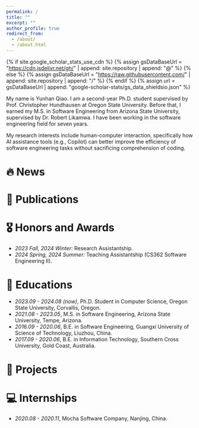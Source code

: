 ```yaml
---
permalink: /
title: ""
excerpt: ""
author_profile: true
redirect_from: 
  - /about/
  - /about.html
---
```


{% if site.google_scholar_stats_use_cdn %}
{% assign gsDataBaseUrl = "https://cdn.jsdelivr.net/gh/" | append: site.repository | append: "@" %}
{% else %}
{% assign gsDataBaseUrl = "https://raw.githubusercontent.com/" | append: site.repository | append: "/" %}
{% endif %}
{% assign url = gsDataBaseUrl | append: "google-scholar-stats/gs_data_shieldsio.json" %}

<span class='anchor' id='about-me'></span>

My name is Yunhan Qiao. I am a second-year Ph.D. student supervised by Prof. Christopher Hundhausen at Oregon State University. Before that, I earned my M.S. in Software Engineering from Arizona State University, supervised by Dr. Robert Likamwa. I have been working in the software engineering field for seven years.

My research interests include human-computer interaction, specifically how AI assistance tools (e.g., Copilot) can better improve the efficiency of software engineering tasks without sacrificing comprehension of coding.


# 🔥 News


# 📝 Publications 



# 🎖 Honors and Awards
- *2023 Fall, 2024 Winter:* Research Assistantship. 
- *2024 Spring, 2024 Summer:* Teaching Assistantship (CS362 Software Engineering II). 

# 📖 Educations
- *2023.09 - 2024.08 (now)*, Ph.D. Student in Computer Science, Oregon State University, Corvallis, Oregon. 
- *2021.08 - 2023.05*, M.S. in Software Engineering, Arizona State University, Tempe, Arizona.
- *2016.09 - 2020.06*, B.E. in Software Engineering, Guangxi University of Science of Technology, Liuzhou, China.
- *2017.09 - 2020.06*, B.E. in Information Technology, Southern Cross University, Gold Coast, Australia.

# 💼 Projects


# 💻 Internships
- *2020.08 - 2020.11*, Mocha Software Company, Nanjing, China.
